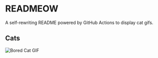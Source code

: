 # READMEOW

A self-rewriting README powered by GitHub Actions to display cat gifs.

## Cats

![Bored Cat GIF](https://media4.giphy.com/media/mlvseq9yvZhba/200.gif?cid=9acd02dahdbclj9hevs39q3e159zggyasnmljffb4n9wjylh&ep=v1_gifs_search&rid=200.gif&ct=g)
